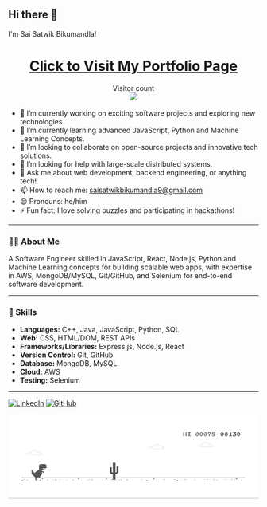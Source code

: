 ## Hi there 👋

I'm Sai Satwik Bikumandla!

<h1 align="center"><a target="_blank" href="https://rococo-horse-a3ea9b.netlify.app/">Click to Visit My Portfolio Page</a></h1>

<p align="center"> 
  Visitor count<br>
  <img src="https://profile-counter.glitch.me/SaisatwikBiku/count.svg"/>
</p>

- 🔭 I’m currently working on exciting software projects and exploring new technologies.
- 🌱 I’m currently learning advanced JavaScript, Python and Machine Learning Concepts.
- 👯 I’m looking to collaborate on open-source projects and innovative tech solutions.
- 🤔 I’m looking for help with large-scale distributed systems.
- 💬 Ask me about web development, backend engineering, or anything tech!
- 📫 How to reach me: [saisatwikbikumandla9@gmail.com](mailto:saisatwikbikumandla9@gmail.com)
- 😄 Pronouns: he/him
- ⚡ Fun fact: I love solving puzzles and participating in hackathons!

---

### 👨‍💻 About Me

A Software Engineer skilled in JavaScript, React, Node.js, Python and Machine Learning concepts for building scalable web apps, with expertise in AWS, MongoDB/MySQL, Git/GitHub, and Selenium for end-to-end software development.

---

### 🧰 Skills

- **Languages:** C++, Java, JavaScript, Python, SQL
- **Web:** CSS, HTML/DOM, REST APIs
- **Frameworks/Libraries:** Express.js, Node.js, React
- **Version Control:** Git, GitHub
- **Database:** MongoDB, MySQL
- **Cloud:** AWS
- **Testing:** Selenium

---

[![LinkedIn](https://img.shields.io/badge/LinkedIn-blue?logo=linkedin&style=flat-square)](https://linkedin.com/in/saisatwikb)
[![GitHub](https://img.shields.io/badge/GitHub-black?logo=github&style=flat-square)](https://github.com/SaisatwikBiku)

![!\[alt text\](image.png)](dino.gif)
